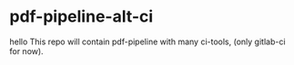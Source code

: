 # pdf-pipeline-alt-ci
hello
This repo will contain pdf-pipeline with many ci-tools, (only gitlab-ci for now).
